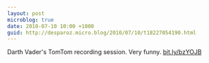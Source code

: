 ```yaml
---
layout: post
microblog: true
date: 2010-07-10 10:00 +1000
guid: http://desparoz.micro.blog/2010/07/10/t18227054190.html
---
```

Darth Vader's TomTom recording session. Very funny. [bit.ly/bzYOJB](http://bit.ly/bzYOJB)

